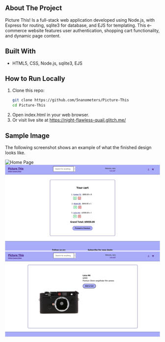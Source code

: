## About The Project
Picture This! Is a full-stack web application developed using Node.js, with Express for routing, sqlite3 for database, and EJS for templating. This e-commerce website features user authentication, shopping cart functionality, and dynamic page content.

## Built With
- HTML5, CSS, Node.js, sqlite3, EJS

## How to Run Locally
1. Clone this repo:
    ```bash 
    git clone https://github.com/5nanometers/Picture-This
    cd Picture-This

2. Open index.html in your web browser.
3. Or visit live site at https://night-flawless-quail.glitch.me/ 

## Sample Image
The following screenshot shows an example of what the finished design looks like.

![Home Page](/public/index-screenshot.png)
![Cart Page](/public/images/cart-screenshot.png)
![Product Page](/public/images/product-screenshot.png)
